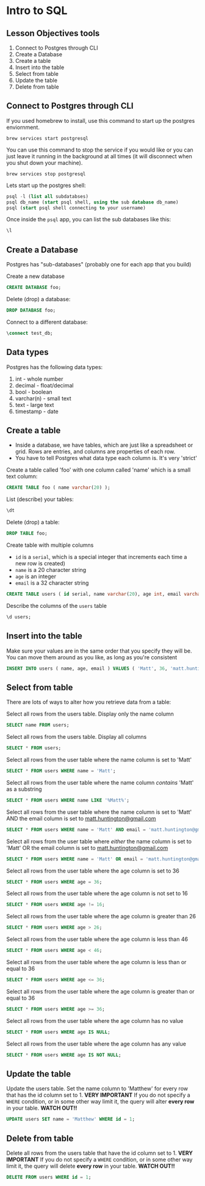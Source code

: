 # Intro to SQL

## Lesson Objectives tools

1. Connect to Postgres through CLI
1. Create a Database
1. Create a table
1. Insert into the table
1. Select from table
1. Update the table
1. Delete from table

## Connect to Postgres through CLI

If you used homebrew to install, use this command to start up the postgres enviornment.

```
brew services start postgresql
```

You can use this command to stop the service if you would like or you can just leave it running in the background at all times (it will disconnect when you shut down your machine).

```
brew services stop postgresql
```

Lets start up the postgres shell:

```sql
psql -l (list all subdatabses) 
psql db_name (start psql shell, using the sub database db_name)
psql (start psql shell connecting to your username)
```

Once inside the `psql` app, you can list the sub databases like this:

```sql
\l
```

## Create a Database

Postgres has "sub-databases" (probably one for each app that you build)

Create a new database

```SQL
CREATE DATABASE foo;
```

Delete (drop) a database:

```sql
DROP DATABASE foo;
```

Connect to a different database:

```sql
\connect test_db;
```

## Data types

Postgres has the following data types:

1. int - whole number
1. decimal - float/decimal
1. bool - boolean
1. varchar(n) - small text
1. text - large text
1. timestamp - date

## Create a table

- Inside a database, we have tables, which are just like a spreadsheet or grid.  Rows are entries, and columns are properties of each row.
- You have to tell Postgres what data type each column is.  It's very 'strict'

Create a table called 'foo' with one column called 'name' which is a small text column:

```sql
CREATE TABLE foo ( name varchar(20) ); 
```

List (describe) your tables:

```sql
\dt
```

Delete (drop) a table:

```sql
DROP TABLE foo;
```

Create table with multiple columns
- `id` is a `serial`, which is a special integer that increments each time a new row is created)
- `name` is a 20 character string
- `age` is an integer
- `email` is a 32 character string

```sql
CREATE TABLE users ( id serial, name varchar(20), age int, email varchar(32) ); -
```

Describe the columns of the `users` table

```sql
\d users;
```

## Insert into the table

Make sure your values are in the same order that you specify they will be.  You can move them around as you like, as long as you're consistent

```sql
INSERT INTO users ( name, age, email ) VALUES ( 'Matt', 36, 'matt.huntington@generalassemb.ly');
```

## Select from table

There are lots of ways to alter how you retrieve data from a table:

Select all rows from the users table.  Display only the name column

```sql
SELECT name FROM users;
```

Select all rows from the users table.  Display all columns

```sql
SELECT * FROM users;
```

Select all rows from the user table where the name column is set to 'Matt'

```sql
SELECT * FROM users WHERE name = 'Matt';
```

Select all rows from the user table where the name column *contains* 'Matt' as a substring

```sql
SELECT * FROM users WHERE name LIKE '%Matt%'; 
```

Select all rows from the user table where the name column is set to 'Matt' AND the email column is set to matt.huntington@gmail.com

```sql
SELECT * FROM users WHERE name = 'Matt' AND email = 'matt.huntington@gmail.com';
```

Select all rows from the user table where *either* the name column is set to 'Matt' OR the email column is set to matt.huntington@gmail.com

```sql
SELECT * FROM users WHERE name = 'Matt' OR email = 'matt.huntington@gmail.com';
```

Select all rows from the user table where the age column is set to 36

```sql
SELECT * FROM users WHERE age = 36;
```

Select all rows from the user table where the age column is not set to 16

```sql
SELECT * FROM users WHERE age != 16;
```

Select all rows from the user table where the age column is greater than 26

```sql
SELECT * FROM users WHERE age > 26;
```

Select all rows from the user table where the age column is less than 46

```sql
SELECT * FROM users WHERE age < 46;
```

Select all rows from the user table where the age column is less than or equal to 36

```sql
SELECT * FROM users WHERE age <= 36;
```

Select all rows from the user table where the age column is greater than or equal to 36

```sql
SELECT * FROM users WHERE age >= 36; 
```

Select all rows from the user table where the age column has no value

```sql
SELECT * FROM users WHERE age IS NULL;
```

Select all rows from the user table where the age column has any value

```sql
SELECT * FROM users WHERE age IS NOT NULL;
```

## Update the table

Update the users table.  Set the name column to 'Matthew' for every row that has the id column set to 1.  **VERY IMPORTANT** If you do not specify a `WHERE` condition, or in some other way limit it, the query will alter **every row** in your table.  **WATCH OUT!!**

```sql
UPDATE users SET name = 'Matthew' WHERE id = 1;
```

## Delete from table

Delete all rows from the users table that have the id column set to 1.  **VERY IMPORTANT** If you do not specify a `WHERE` condition, or in some other way limit it, the query will delete **every row** in your table.  **WATCH OUT!!**

```sql
DELETE FROM users WHERE id = 1;
```
